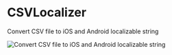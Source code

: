 # CSVLocalizer

Convert CSV file to iOS and Android localizable string

![Convert CSV file to iOS and Android localizable string](https://raw.githubusercontent.com/rogermolas/RMHttp/master/flow.png)

